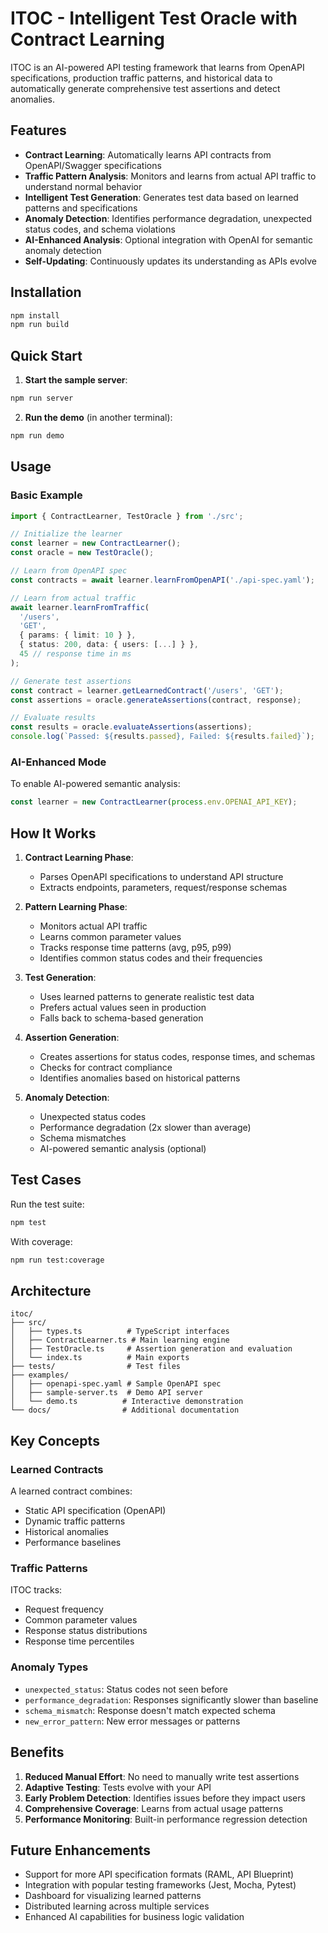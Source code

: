 # ITOC - Intelligent Test Oracle with Contract Learning

ITOC is an AI-powered API testing framework that learns from OpenAPI specifications, production traffic patterns, and historical data to automatically generate comprehensive test assertions and detect anomalies.

## Features

- **Contract Learning**: Automatically learns API contracts from OpenAPI/Swagger specifications
- **Traffic Pattern Analysis**: Monitors and learns from actual API traffic to understand normal behavior
- **Intelligent Test Generation**: Generates test data based on learned patterns and specifications
- **Anomaly Detection**: Identifies performance degradation, unexpected status codes, and schema violations
- **AI-Enhanced Analysis**: Optional integration with OpenAI for semantic anomaly detection
- **Self-Updating**: Continuously updates its understanding as APIs evolve

## Installation

```bash
npm install
npm run build
```

## Quick Start

1. **Start the sample server**:
```bash
npm run server
```

2. **Run the demo** (in another terminal):
```bash
npm run demo
```

## Usage

### Basic Example

```typescript
import { ContractLearner, TestOracle } from './src';

// Initialize the learner
const learner = new ContractLearner();
const oracle = new TestOracle();

// Learn from OpenAPI spec
const contracts = await learner.learnFromOpenAPI('./api-spec.yaml');

// Learn from actual traffic
await learner.learnFromTraffic(
  '/users',
  'GET',
  { params: { limit: 10 } },
  { status: 200, data: { users: [...] } },
  45 // response time in ms
);

// Generate test assertions
const contract = learner.getLearnedContract('/users', 'GET');
const assertions = oracle.generateAssertions(contract, response);

// Evaluate results
const results = oracle.evaluateAssertions(assertions);
console.log(`Passed: ${results.passed}, Failed: ${results.failed}`);
```

### AI-Enhanced Mode

To enable AI-powered semantic analysis:

```typescript
const learner = new ContractLearner(process.env.OPENAI_API_KEY);
```

## How It Works

1. **Contract Learning Phase**:
   - Parses OpenAPI specifications to understand API structure
   - Extracts endpoints, parameters, request/response schemas

2. **Pattern Learning Phase**:
   - Monitors actual API traffic
   - Learns common parameter values
   - Tracks response time patterns (avg, p95, p99)
   - Identifies common status codes and their frequencies

3. **Test Generation**:
   - Uses learned patterns to generate realistic test data
   - Prefers actual values seen in production
   - Falls back to schema-based generation

4. **Assertion Generation**:
   - Creates assertions for status codes, response times, and schemas
   - Checks for contract compliance
   - Identifies anomalies based on historical patterns

5. **Anomaly Detection**:
   - Unexpected status codes
   - Performance degradation (2x slower than average)
   - Schema mismatches
   - AI-powered semantic analysis (optional)

## Test Cases

Run the test suite:

```bash
npm test
```

With coverage:

```bash
npm run test:coverage
```

## Architecture

```
itoc/
├── src/
│   ├── types.ts          # TypeScript interfaces
│   ├── ContractLearner.ts # Main learning engine
│   ├── TestOracle.ts     # Assertion generation and evaluation
│   └── index.ts          # Main exports
├── tests/                # Test files
├── examples/            
│   ├── openapi-spec.yaml # Sample OpenAPI spec
│   ├── sample-server.ts  # Demo API server
│   └── demo.ts          # Interactive demonstration
└── docs/                # Additional documentation
```

## Key Concepts

### Learned Contracts
A learned contract combines:
- Static API specification (OpenAPI)
- Dynamic traffic patterns
- Historical anomalies
- Performance baselines

### Traffic Patterns
ITOC tracks:
- Request frequency
- Common parameter values
- Response status distributions
- Response time percentiles

### Anomaly Types
- `unexpected_status`: Status codes not seen before
- `performance_degradation`: Responses significantly slower than baseline
- `schema_mismatch`: Response doesn't match expected schema
- `new_error_pattern`: New error messages or patterns

## Benefits

1. **Reduced Manual Effort**: No need to manually write test assertions
2. **Adaptive Testing**: Tests evolve with your API
3. **Early Problem Detection**: Identifies issues before they impact users
4. **Comprehensive Coverage**: Learns from actual usage patterns
5. **Performance Monitoring**: Built-in performance regression detection

## Future Enhancements

- Support for more API specification formats (RAML, API Blueprint)
- Integration with popular testing frameworks (Jest, Mocha, Pytest)
- Dashboard for visualizing learned patterns
- Distributed learning across multiple services
- Enhanced AI capabilities for business logic validation